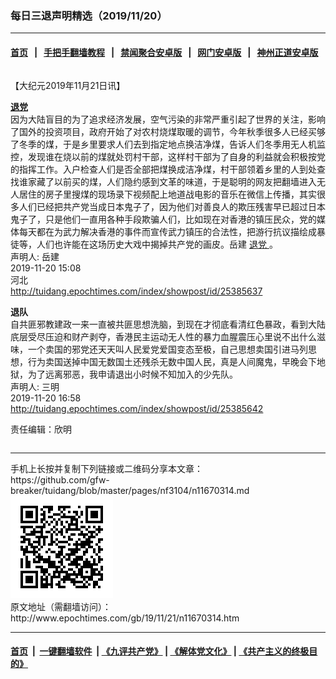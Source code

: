 ### 每日三退声明精选（2019/11/20）
------------------------

#### [首页](https://github.com/gfw-breaker/banned-news/blob/master/README.md) &nbsp;&nbsp;|&nbsp;&nbsp; [手把手翻墙教程](https://github.com/gfw-breaker/guides/wiki) &nbsp;&nbsp;|&nbsp;&nbsp; [禁闻聚合安卓版](https://github.com/gfw-breaker/bn-android) &nbsp;&nbsp;|&nbsp;&nbsp; [网门安卓版](https://github.com/oGate2/oGate) &nbsp;&nbsp;|&nbsp;&nbsp; [神州正道安卓版](https://github.com/SzzdOgate/update) 



<div class="column" id="artbody" itemprop="articleBody">
 <!-- article content begin -->
 <p>
  【大纪元2019年11月21日讯】
 </p>
 <p>
  <strong>
   <a href="http://www.epochtimes.com/gb/tag/%E9%80%80%E5%85%9A.html">
    退党
   </a>
  </strong>
  <br/>
  因为大陆盲目的为了追求经济发展，空气污染的非常严重引起了世界的关注，影响了国外的投资项目，政府开始了对农村烧煤取暖的调节，今年秋季很多人已经买够了冬季的煤，于是乡里要求人们去到指定地点换洁净煤，告诉人们冬季用无人机监控，发现谁在烧以前的煤就处罚村干部，这样村干部为了自身的利益就会积极按党的指挥工作。入户检查人们是否全部把煤换成洁净煤，村干部领着乡里的人到处查找谁家藏了以前买的煤，人们隐约感到文革的味道，于是聪明的网友把翻墙进入无人居住的房子里搜煤的现场录下视频配上地道战电影的音乐在微信上传播，其实很多人们已经把共产党当成日本鬼子了，因为他们对善良人的欺压残害早已超过日本鬼子了，只是他们一直用各种手段欺骗人们，比如现在对香港的镇压民众，党的媒体每天都在为武力解决香港的事件而宣传武力镇压的合法性，把游行抗议描绘成暴徒等，人们也许能在这场历史大戏中揭掉共产党的画皮。岳建
  <a href="http://www.epochtimes.com/gb/tag/%E9%80%80%E5%85%9A.html">
   退党
  </a>
  。
  <br/>
  声明人: 岳建
  <br/>
  2019-11-20 15:08
  <br/>
  河北
  <br/>
  <a href="http://tuidang.epochtimes.com/index/showpost/id/25385637">
   http://tuidang.epochtimes.com/index/showpost/id/25385637
  </a>
 </p>
 <p>
  <strong>
   退队
  </strong>
  <br/>
  自共匪邪教建政一来一直被共匪思想洗脑，到现在才彻底看清红色暴政，看到大陆㡳层受尽压迫和财产剥夺，香港民主运动无人性的暴力血腥震压心里说不出什么滋味，一个卖国的邪党还天天叫人民爱党爱国变态至极，自己思想卖国引进马列思想，行为卖国送掉中国无数国土还残杀无数中国人民，真是人间魔鬼，早晚会下地狱，为了远离邪恶，我申请退出小时候不知加入的少先队。
  <br/>
  声明人: 三明
  <br/>
  2019-11-20 16:58
  <br/>
  <a href="http://tuidang.epochtimes.com/index/showpost/id/25385642">
   http://tuidang.epochtimes.com/index/showpost/id/25385642
  </a>
 </p>
 <p>
  责任编辑：欣明
 </p>
 <!-- article content end -->
 <div id="below_article_ad">
  <div id="below_article_ad_inner">
  </div>
 </div>
</div>

<hr/>
手机上长按并复制下列链接或二维码分享本文章：<br/>
https://github.com/gfw-breaker/tuidang/blob/master/pages/nf3104/n11670314.md <br/>
<a href='https://github.com/gfw-breaker/tuidang/blob/master/pages/nf3104/n11670314.md'><img src='https://github.com/gfw-breaker/tuidang/blob/master/pages/nf3104/n11670314.md.png'/></a> <br/>
原文地址（需翻墙访问）：http://www.epochtimes.com/gb/19/11/21/n11670314.htm


------------------------
#### [首页](https://github.com/gfw-breaker/banned-news/blob/master/README.md) &nbsp;|&nbsp; [一键翻墙软件](https://github.com/gfw-breaker/nogfw/blob/master/README.md) &nbsp;| [《九评共产党》](https://github.com/gfw-breaker/9ping.md/blob/master/README.md#九评之一评共产党是什么) | [《解体党文化》](https://github.com/gfw-breaker/jtdwh.md/blob/master/README.md) | [《共产主义的终极目的》](https://github.com/gfw-breaker/gczydzjmd.md/blob/master/README.md)


<img src='http://gfw-breaker.win/tuidang/pages/nf3104/n11670314.md' width='0px' height='0px'/>